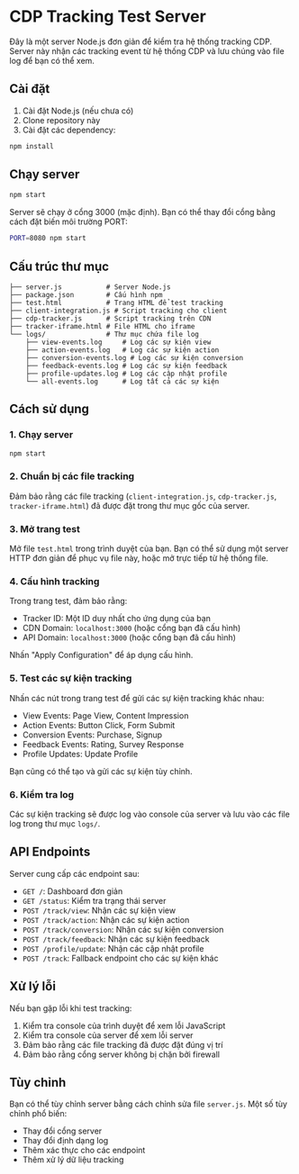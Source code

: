 # CDP Tracking Test Server

Đây là một server Node.js đơn giản để kiểm tra hệ thống tracking CDP. Server này nhận các tracking event từ hệ thống CDP và lưu chúng vào file log để bạn có thể xem.

## Cài đặt

1. Cài đặt Node.js (nếu chưa có)
2. Clone repository này
3. Cài đặt các dependency:

```bash
npm install
```

## Chạy server

```bash
npm start
```

Server sẽ chạy ở cổng 3000 (mặc định). Bạn có thể thay đổi cổng bằng cách đặt biến môi trường PORT:

```bash
PORT=8080 npm start
```

## Cấu trúc thư mục

```
├── server.js           # Server Node.js
├── package.json        # Cấu hình npm
├── test.html           # Trang HTML để test tracking
├── client-integration.js # Script tracking cho client
├── cdp-tracker.js      # Script tracking trên CDN
├── tracker-iframe.html # File HTML cho iframe
└── logs/               # Thư mục chứa file log
    ├── view-events.log     # Log các sự kiện view
    ├── action-events.log   # Log các sự kiện action
    ├── conversion-events.log # Log các sự kiện conversion
    ├── feedback-events.log # Log các sự kiện feedback
    ├── profile-updates.log # Log các cập nhật profile
    └── all-events.log      # Log tất cả các sự kiện
```

## Cách sử dụng

### 1. Chạy server

```bash
npm start
```

### 2. Chuẩn bị các file tracking

Đảm bảo rằng các file tracking (`client-integration.js`, `cdp-tracker.js`, `tracker-iframe.html`) đã được đặt trong thư mục gốc của server.

### 3. Mở trang test

Mở file `test.html` trong trình duyệt của bạn. Bạn có thể sử dụng một server HTTP đơn giản để phục vụ file này, hoặc mở trực tiếp từ hệ thống file.

### 4. Cấu hình tracking

Trong trang test, đảm bảo rằng:

- Tracker ID: Một ID duy nhất cho ứng dụng của bạn
- CDN Domain: `localhost:3000` (hoặc cổng bạn đã cấu hình)
- API Domain: `localhost:3000` (hoặc cổng bạn đã cấu hình)

Nhấn "Apply Configuration" để áp dụng cấu hình.

### 5. Test các sự kiện tracking

Nhấn các nút trong trang test để gửi các sự kiện tracking khác nhau:

- View Events: Page View, Content Impression
- Action Events: Button Click, Form Submit
- Conversion Events: Purchase, Signup
- Feedback Events: Rating, Survey Response
- Profile Updates: Update Profile

Bạn cũng có thể tạo và gửi các sự kiện tùy chỉnh.

### 6. Kiểm tra log

Các sự kiện tracking sẽ được log vào console của server và lưu vào các file log trong thư mục `logs/`.

## API Endpoints

Server cung cấp các endpoint sau:

- `GET /`: Dashboard đơn giản
- `GET /status`: Kiểm tra trạng thái server
- `POST /track/view`: Nhận các sự kiện view
- `POST /track/action`: Nhận các sự kiện action
- `POST /track/conversion`: Nhận các sự kiện conversion
- `POST /track/feedback`: Nhận các sự kiện feedback
- `POST /profile/update`: Nhận các cập nhật profile
- `POST /track`: Fallback endpoint cho các sự kiện khác

## Xử lý lỗi

Nếu bạn gặp lỗi khi test tracking:

1. Kiểm tra console của trình duyệt để xem lỗi JavaScript
2. Kiểm tra console của server để xem lỗi server
3. Đảm bảo rằng các file tracking đã được đặt đúng vị trí
4. Đảm bảo rằng cổng server không bị chặn bởi firewall

## Tùy chỉnh

Bạn có thể tùy chỉnh server bằng cách chỉnh sửa file `server.js`. Một số tùy chỉnh phổ biến:

- Thay đổi cổng server
- Thay đổi định dạng log
- Thêm xác thực cho các endpoint
- Thêm xử lý dữ liệu tracking
